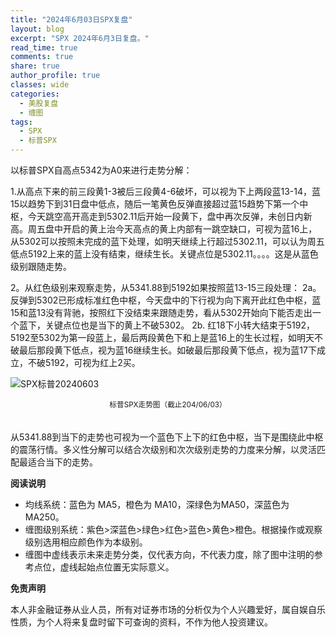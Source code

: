 ```yaml
---
title: "2024年6月03日SPX复盘"
layout: blog
excerpt: "SPX 2024年6月3日复盘。"
read_time: true
comments: true
share: true
author_profile: true
classes: wide
categories:
  - 美股复盘
  - 缠图
tags:
  - SPX
  - 标普SPX
---
```


以标普SPX自高点5342为A0来进行走势分解：

1.从高点下来的前三段黄1-3被后三段黄4-6破坏，可以视为下上两段蓝13-14，蓝15以趋势下到31日盘中低点，随后一笔黄色反弹直接超过蓝15趋势下第一个中枢，今天跳空高开高走到5302.11后开始一段黄下，盘中再次反弹，未创日内新高。周五盘中开启的黄上治今天高点的黄上内部有一跳空缺口，可视为蓝16上，从5302可以按照未完成的蓝下处理，如明天继续上行超过5302.11，可以认为周五低点5192上来的蓝上没有结束，继续生长。关键点位是5302.11。。。。这是从蓝色级别跟随走势。

2。从红色级别来观察走势，从5341.88到5192如果按照蓝13-15三段处理：
2a。 反弹到5302已形成标准红色中枢，今天盘中的下行视为向下离开此红色中枢，蓝15和蓝13没有背驰，按照红下没结束来跟随走势，看从5302开始向下能否走出一个蓝下，关键点位也是当下的黄上不破5302。
2b. 红18下小转大结束于5192，5192至5302为第一段蓝上，最后两段黄色下和上是蓝16上的生长过程，如明天不破最后那段黄下低点，视为蓝16继续生长。如破最后那段黄下低点，视为蓝17下成立，不破5192，可视为红上2买。

![SPX标普20240603](/assets/images/2024/2024-06-03-SPX.png)
<small><center>标普SPX走势图（截止204/06/03）</center></small>　

从5341.88到当下的走势也可视为一个蓝色下上下的红色中枢，当下是围绕此中枢的震荡行情。多义性分解可以结合次级别和次次级别走势的力度来分解，以灵活匹配最适合当下的走势。


**阅读说明**

* 均线系统：蓝色为 MA5，橙色为 MA10，深绿色为MA50，深蓝色为MA250。
* 缠图级别系统：紫色>深蓝色>绿色>红色>蓝色>黄色>橙色。根据操作或观察级别选用相应颜色作为本级别。
* 缠图中虚线表示未来走势分类，仅代表方向，不代表力度，除了图中注明的参考点位，虚线起始点位置无实际意义。

**免责声明** 

本人非金融证券从业人员，所有对证券市场的分析仅为个人兴趣爱好，属自娱自乐性质，为个人将来复盘时留下可查询的资料，不作为他人投资建议。

